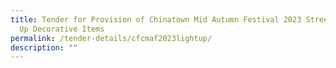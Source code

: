 ```yaml
---
title: Tender for Provision of Chinatown Mid Autumn Festival 2023 Street Light
  Up Decorative Items
permalink: /tender-details/cfcmaf2023lightup/
description: ""
---
```

